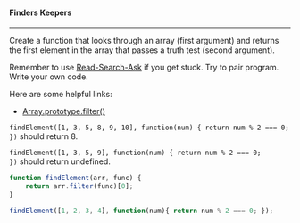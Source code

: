 #### Finders Keepers

------

Create a function that looks through an array (first argument) and returns the first element in the array that passes a truth test (second argument).

Remember to use [Read-Search-Ask](https://github.com/FreeCodeCamp/freecodecamp/wiki/FreeCodeCamp-Get-Help) if you get stuck. Try to pair program. Write your own code.

Here are some helpful links:

- [Array.prototype.filter()](https://developer.mozilla.org/en-US/docs/Web/JavaScript/Reference/Global_Objects/Array/filter)

`findElement([1, 3, 5, 8, 9, 10], function(num) { return num % 2 === 0; })` should return 8.

`findElement([1, 3, 5, 9], function(num) { return num % 2 === 0; })` should return undefined.

```js
function findElement(arr, func) {
    return arr.filter(func)[0];
}

findElement([1, 2, 3, 4], function(num){ return num % 2 === 0; });
```
